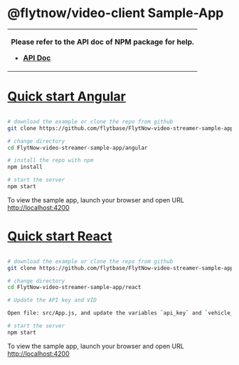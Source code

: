 # @flytnow/video-client Sample-App

<table>
<tr>
<td>

**Please refer to the API doc of NPM package for help.**

- [**API Doc**](https://drive.google.com/file/d/1A_NxLjrD2m5AWnTqxVW-duI8ZXYohN7X/view?usp=sharing)

</td>
</tr>
</table>

# [Quick start Angular](#quick-start)

```bash

# download the example or clone the repo from github
git clone https://github.com/flytbase/FlytNow-video-streamer-sample-app.git

# change directory
cd FlytNow-video-streamer-sample-app/angular

# install the repo with npm
npm install

# start the server
npm start

```

To view the sample app, launch your browser and open URL [http://localhost:4200](http://localhost:4200)

# [Quick start React](#quick-start)

```bash

# download the example or clone the repo from github
git clone https://github.com/flytbase/FlytNow-video-streamer-sample-app.git

# change directory
cd FlytNow-video-streamer-sample-app/react

# Update the API key and VID

Open file: src/App.js, and update the variables `api_key` and `vehicle_id` in the function `componentDidMount()`.

# start the server
npm start

```

To view the sample app, launch your browser and open URL [http://localhost:4200](http://localhost:4200)

